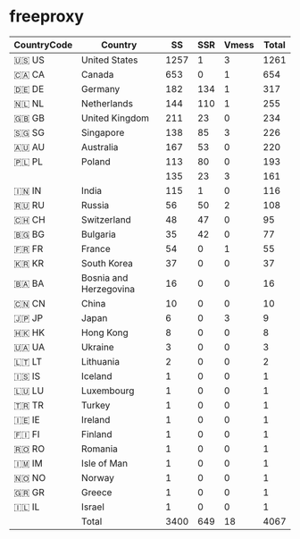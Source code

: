 # freeproxy

|CountryCode|Country|SS|SSR|Vmess|Total|
|  ----  | ----  |  ----  | ----  |  ----  | ----  |
|🇺🇸 US|United States|1257|1|3|1261|
|🇨🇦 CA|Canada|653|0|1|654|
|🇩🇪 DE|Germany|182|134|1|317|
|🇳🇱 NL|Netherlands|144|110|1|255|
|🇬🇧 GB|United Kingdom|211|23|0|234|
|🇸🇬 SG|Singapore|138|85|3|226|
|🇦🇺 AU|Australia|167|53|0|220|
|🇵🇱 PL|Poland|113|80|0|193|
| ||135|23|3|161|
|🇮🇳 IN|India|115|1|0|116|
|🇷🇺 RU|Russia|56|50|2|108|
|🇨🇭 CH|Switzerland|48|47|0|95|
|🇧🇬 BG|Bulgaria|35|42|0|77|
|🇫🇷 FR|France|54|0|1|55|
|🇰🇷 KR|South Korea|37|0|0|37|
|🇧🇦 BA|Bosnia and Herzegovina|16|0|0|16|
|🇨🇳 CN|China|10|0|0|10|
|🇯🇵 JP|Japan|6|0|3|9|
|🇭🇰 HK|Hong Kong|8|0|0|8|
|🇺🇦 UA|Ukraine|3|0|0|3|
|🇱🇹 LT|Lithuania|2|0|0|2|
|🇮🇸 IS|Iceland|1|0|0|1|
|🇱🇺 LU|Luxembourg|1|0|0|1|
|🇹🇷 TR|Turkey|1|0|0|1|
|🇮🇪 IE|Ireland|1|0|0|1|
|🇫🇮 FI|Finland|1|0|0|1|
|🇷🇴 RO|Romania|1|0|0|1|
|🇮🇲 IM|Isle of Man|1|0|0|1|
|🇳🇴 NO|Norway|1|0|0|1|
|🇬🇷 GR|Greece|1|0|0|1|
|🇮🇱 IL|Israel|1|0|0|1|
||Total|3400|649|18|4067|
